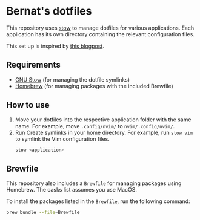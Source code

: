 # Bernat's dotfiles

This repository uses [stow](https://www.gnu.org/software/stow/stow.html) to manage dotfiles for various applications. Each application has its own directory containing the relevant configuration files.

This set up is inspired by [this blogpost](https://typecraft.dev/tutorial/never-lose-your-configs-again).

## Requirements

- [GNU Stow](https://www.gnu.org/software/stow/stow.html) (for managing the dotfile symlinks)
- [Homebrew](https://brew.sh/) (for managing packages with the included Brewfile)

## How to use

1. Move your dotfiles into the respective application folder with the same name. For example, move `.config/nvim/` to `nvim/.config/nvim/`.
1. Run Create symlinks in your home directory. For example, run `stow vim` to symlink the Vim configuration files.
   ```bash
   stow <application>
   ```

## Brewfile

This repository also includes a `Brewfile` for managing packages using Homebrew.
The casks list assumes you use MacOS.

To install the packages listed in the `Brewfile`, run the following command:

```bash
brew bundle --file=Brewfile
```
